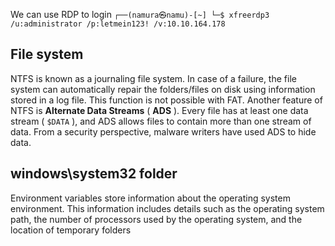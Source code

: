 We can use RDP to login
`┌──(namura㉿namu)-[~]
└─$ xfreerdp3 /u:administrator /p:letmein123! /v:10.10.164.178 `

## File system
NTFS is known as a journaling file system. In case of a failure, the file system can automatically repair the folders/files on disk using information stored in a log file. This function is not possible with FAT.
Another feature of NTFS is **Alternate Data Streams** ( **ADS** ). Every file has at least one data stream ( `$DATA` ), and ADS allows files to contain more than one stream of data. From a security perspective, malware writers have used ADS to hide data.

## windows\system32 folder
Environment variables store information about the operating system environment. This information includes details such as the operating system path, the number of processors used by the operating system, and the location of temporary folders